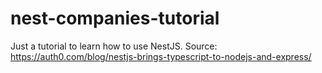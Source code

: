 # nest-companies-tutorial

Just a tutorial to learn how to use NestJS.
Source: https://auth0.com/blog/nestjs-brings-typescript-to-nodejs-and-express/

